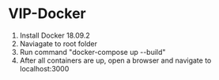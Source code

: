 # VIP-Docker

1. Install Docker 18.09.2
2. Naviagate to root folder
3. Run command "docker-compose up --build"
4. After all containers are up, open a browser and navigate to localhost:3000
